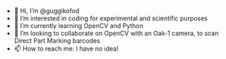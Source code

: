 - 👋 Hi, I’m @guggikofod
- 👀 I’m interested in coding for experimental and scientific purposes
- 🌱 I’m currently learning OpenCV and Python
- 💞️ I’m looking to collaborate on OpenCV with an Oak-1 camera, to scan Direct Part Marking barcodes
- 📫 How to reach me: I have no idea!

<!---
guggikofod/guggikofod is a ✨ special ✨ repository because its `README.md` (this file) appears on your GitHub profile.
You can click the Preview link to take a look at your changes.
--->
